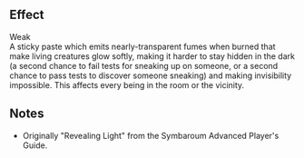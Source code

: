 ## Effect
Weak<br>A sticky paste which emits nearly-transparent fumes when burned that make living creatures glow softly, making it harder to stay hidden in the dark (a second chance to fail tests for sneaking up on someone, or a second chance to pass tests to discover someone sneaking) and making invisibility impossible. This affects every being in the room or the vicinity.
## Notes
* Originally "Revealing Light" from the Symbaroum Advanced Player's Guide.